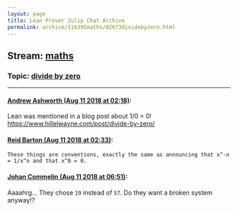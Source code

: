 ```yaml
---
layout: page
title: Lean Prover Zulip Chat Archive 
permalink: archive/116395maths/82673dividebyzero.html
---
```


## Stream: [maths](index.html)
### Topic: [divide by zero](82673dividebyzero.html)

---

#### [Andrew Ashworth (Aug 11 2018 at 02:18)](https://leanprover.zulipchat.com/#narrow/stream/116395-maths/topic/divide%20by%20zero/near/131929327):
Lean was mentioned in a blog post about 1/0 = 0! https://www.hillelwayne.com/post/divide-by-zero/

#### [Reid Barton (Aug 11 2018 at 02:33)](https://leanprover.zulipchat.com/#narrow/stream/116395-maths/topic/divide%20by%20zero/near/131929837):
```quote
These things are conventions, exactly the same as announcing that x^-n = 1/x^n and that x^0 = 0.
```

#### [Johan Commelin (Aug 11 2018 at 06:51)](https://leanprover.zulipchat.com/#narrow/stream/116395-maths/topic/divide%20by%20zero/near/131938204):
Aaaahrg... They chose `19` instead of `57`. Do they want a broken system anyway!?

